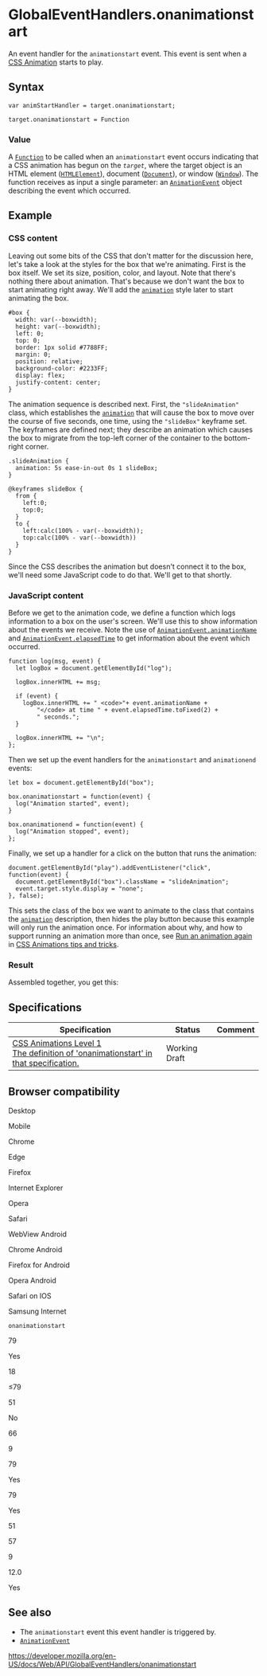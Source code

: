 GlobalEventHandlers.onanimationstart
====================================

An event handler for the `animationstart` event. This event is sent when a [CSS Animation](https://developer.mozilla.org/en-US/docs/Web/CSS/CSS_Animations) starts to play.

Syntax
------

    var animStartHandler = target.onanimationstart;

    target.onanimationstart = Function

### Value

A [`Function`](https://developer.mozilla.org/en-US/docs/Web/JavaScript/Reference/Global_Objects/Function) to be called when an `animationstart` event occurs indicating that a CSS animation has begun on the *`target`*, where the target object is an HTML element ([`HTMLElement`](../htmlelement)), document ([`Document`](../document)), or window ([`Window`](../window)). The function receives as input a single parameter: an [`AnimationEvent`](../animationevent) object describing the event which occurred.

Example
-------

### CSS content

Leaving out some bits of the CSS that don't matter for the discussion here, let's take a look at the styles for the box that we're animating. First is the box itself. We set its size, position, color, and layout. Note that there's nothing there about animation. That's because we don't want the box to start animating right away. We'll add the [`animation`](https://developer.mozilla.org/en-US/docs/Web/CSS/animation) style later to start animating the box.

    #box {
      width: var(--boxwidth);
      height: var(--boxwidth);
      left: 0;
      top: 0;
      border: 1px solid #7788FF;
      margin: 0;
      position: relative;
      background-color: #2233FF;
      display: flex;
      justify-content: center;
    }

The animation sequence is described next. First, the `"slideAnimation"` class, which establishes the [`animation`](https://developer.mozilla.org/en-US/docs/Web/CSS/animation) that will cause the box to move over the course of five seconds, one time, using the `"slideBox"` keyframe set. The keyframes are defined next; they describe an animation which causes the box to migrate from the top-left corner of the container to the bottom-right corner.

    .slideAnimation {
      animation: 5s ease-in-out 0s 1 slideBox;
    }

    @keyframes slideBox {
      from {
        left:0;
        top:0;
      }
      to {
        left:calc(100% - var(--boxwidth));
        top:calc(100% - var(--boxwidth))
      }
    }

Since the CSS describes the animation but doesn't connect it to the box, we'll need some JavaScript code to do that. We'll get to that shortly.

### JavaScript content

Before we get to the animation code, we define a function which logs information to a box on the user's screen. We'll use this to show information about the events we receive. Note the use of [`AnimationEvent.animationName`](../animationevent/animationname) and [`AnimationEvent.elapsedTime`](../animationevent/elapsedtime) to get information about the event which occurred.

    function log(msg, event) {
      let logBox = document.getElementById("log");

      logBox.innerHTML += msg;

      if (event) {
        logBox.innerHTML += " <code>"+ event.animationName +
            "</code> at time " + event.elapsedTime.toFixed(2) +
            " seconds.";
      }

      logBox.innerHTML += "\n";
    };

Then we set up the event handlers for the `animationstart` and `animationend` events:

    let box = document.getElementById("box");

    box.onanimationstart = function(event) {
      log("Animation started", event);
    }

    box.onanimationend = function(event) {
      log("Animation stopped", event);
    };

Finally, we set up a handler for a click on the button that runs the animation:

    document.getElementById("play").addEventListener("click", function(event) {
      document.getElementById("box").className = "slideAnimation";
      event.target.style.display = "none";
    }, false);

This sets the class of the box we want to animate to the class that contains the [`animation`](https://developer.mozilla.org/en-US/docs/Web/CSS/animation) description, then hides the play button because this example will only run the animation once. For information about why, and how to support running an animation more than once, see [Run an animation again](https://developer.mozilla.org/en-US/docs/Web/CSS/CSS_Animations/Tips#run_an_animation_again) in [CSS Animations tips and tricks](https://developer.mozilla.org/en-US/docs/Web/CSS/CSS_Animations/Tips).

### Result

Assembled together, you get this:

Specifications
--------------

<table><thead><tr class="header"><th>Specification</th><th>Status</th><th>Comment</th></tr></thead><tbody><tr class="odd"><td><a href="https://drafts.csswg.org/css-animations-1/#eventdef-animationevent-animationstart">CSS Animations Level 1<br />
<span class="small">The definition of 'onanimationstart' in that specification.</span></a></td><td><span class="spec-wd">Working Draft</span></td><td></td></tr></tbody></table>

Browser compatibility
---------------------

Desktop

Mobile

Chrome

Edge

Firefox

Internet Explorer

Opera

Safari

WebView Android

Chrome Android

Firefox for Android

Opera Android

Safari on IOS

Samsung Internet

`onanimationstart`

79

Yes

18

≤79

51

No

66

9

79

Yes

79

Yes

51

57

9

12.0

Yes

See also
--------

-   The `animationstart` event this event handler is triggered by.
-   [`AnimationEvent`](../animationevent)

<a href="https://developer.mozilla.org/en-US/docs/Web/API/GlobalEventHandlers/onanimationstart" class="_attribution-link">https://developer.mozilla.org/en-US/docs/Web/API/GlobalEventHandlers/onanimationstart</a>
